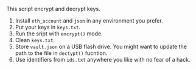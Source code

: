 
This script encrypt and decrypt keys.

1. Install `eth_account` and `json` in any environment you prefer.
2. Put your keys in `keys.txt`.
3. Run the sript with `encrypt()` mode.
4. Clean `keys.txt`.
5. Store `vault.json` on a USB flash drive. You might want to update the path to the file in `dectypt()` fucntion.
6. Use identifiers from `ids.txt` anywhere you like with no fear of a hack.

